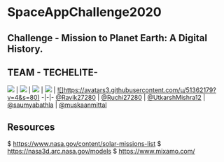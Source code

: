 # SpaceAppChallenge2020
## Challenge -  Mission to Planet Earth: A Digital History.
## TEAM - TECHELITE-

[![](https://avatars3.githubusercontent.com/u/47824408?v=4&s=80)](https://github.com/Ravik27280) | [![](https://avatars3.githubusercontent.com/u/65845928?v=4&s=80)](https://github.com/Ruchi27280) | [![](https://avatars3.githubusercontent.com/u/67385503?v=4&s=80)](https://github.com/UtkarshMishra12) | [![](https://avatars3.githubusercontent.com/u/51361448?v=4&s=80)](https://github.com/saumyabathla) | [![]https://avatars3.githubusercontent.com/u/51362179?v=4&s=80)](https://github.com/muskaanmittal)
-|-|-
 [@Ravik27280](https://github.com/Ravik27280) | [@Ruchi27280](https://github.com/Ruchi27280) | [@UtkarshMishra12](https://github.com/UtkarshMishra12) | [@saumyabathla](https://github.com/saumyabathla) | [@muskaanmittal](https://github.com/muskaanmittal)

## Resources
$ https://www.nasa.gov/content/solar-missions-list
$ https://nasa3d.arc.nasa.gov/models
$ https://www.mixamo.com/
